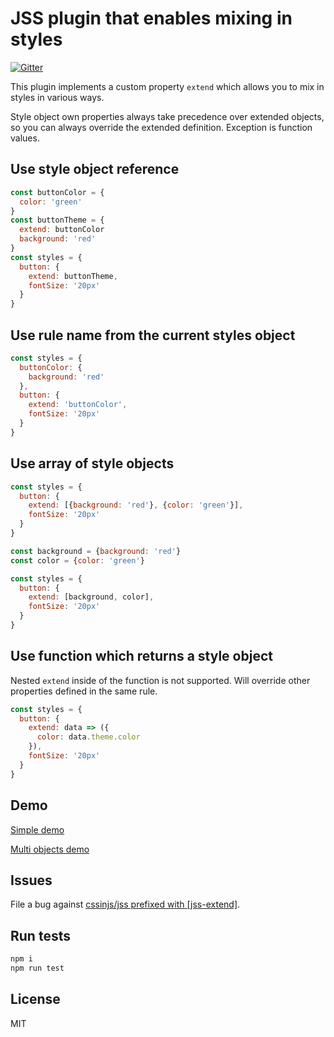 # JSS plugin that enables mixing in styles

[![Gitter](https://badges.gitter.im/JoinChat.svg)](https://gitter.im/cssinjs/lobby)

This plugin implements a custom property `extend` which allows you to mix in styles in various ways.

Style object own properties always take precedence over extended objects, so you can always override the extended definition. Exception is function values.

## Use style object reference

```javascript
const buttonColor = {
  color: 'green'
}
const buttonTheme = {
  extend: buttonColor
  background: 'red'
}
const styles = {
  button: {
    extend: buttonTheme,
    fontSize: '20px'
  }
}
```

## Use rule name from the current styles object

```javascript
const styles = {
  buttonColor: {
    background: 'red'
  },
  button: {
    extend: 'buttonColor',
    fontSize: '20px'
  }
}
```

## Use array of style objects

```javascript
const styles = {
  button: {
    extend: [{background: 'red'}, {color: 'green'}],
    fontSize: '20px'
  }
}
```

```javascript
const background = {background: 'red'}
const color = {color: 'green'}

const styles = {
  button: {
    extend: [background, color],
    fontSize: '20px'
  }
}
```

## Use function which returns a style object

Nested `extend` inside of the function is not supported. Will override other properties defined in the same rule.

```javascript
const styles = {
  button: {
    extend: data => ({
      color: data.theme.color
    }),
    fontSize: '20px'
  }
}
```

## Demo

[Simple demo](http://cssinjs.github.io/examples/plugins/jss-extend/simple/)

[Multi objects demo](http://cssinjs.github.io/examples/plugins/jss-extend/multi/)

## Issues

File a bug against [cssinjs/jss prefixed with \[jss-extend\]](https://github.com/cssinjs/jss/issues/new?title=[jss-extend]%20).

## Run tests

```bash
npm i
npm run test
```

## License

MIT
